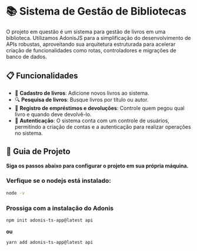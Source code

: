 # 📚 Sistema de Gestão de Bibliotecas

O projeto em questão é um sistema para gestão de livros em uma biblioteca. Utilizamos AdonisJS para a simplificação do desenvolvimento de APIs robustas, aproveitando sua arquitetura estruturada para acelerar criação de funcionalidades como rotas, controladores e migrações de banco de dados. 

## 📋 Funcionalidades

- 📕 **Cadastro de livros**: Adicione novos livros ao sistema.
- 🔍 **Pesquisa de livros**: Busque livros por título ou autor.
- 📝 **Registro de empréstimos e devoluções**: Controle quem pegou qual livro e quando deve devolvê-lo.
- 🔐 **Autenticação**: O sistema conta com um controle de usuários, permitindo a criação de contas e a autenticação para realizar operações no sistema.

## 🚀 Guia de Projeto

**Siga os passos abaixo para configurar o projeto em sua própria máquina.**
### Verfique se o nodejs está instalado:

```bash
node -v

```
### Prossiga com a instalação do Adonis

```bash
npm init adonis-ts-app@latest api
```
**ou**

```bash
yarn add adonis-ts-app@latest api
```
